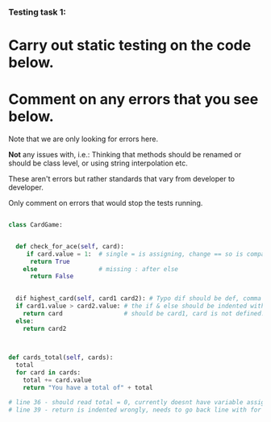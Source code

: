 ### Testing task 1:

# Carry out static testing on the code below.
# Comment on any errors that you see below.

Note that we are only looking for errors here.

**Not** any issues with, i.e.: 
Thinking that methods should be renamed or should be class level, or using string interpolation etc. 

These aren't errors but rather standards that vary from developer to developer. 

Only comment on errors that would stop the tests running.

```python

class CardGame:


  def check_for_ace(self, card):
     if card.value = 1:  # single = is assigning, change == so is comparing. 
      return True
    else                 # missing : after else  
      return False
   

  dif highest_card(self, card1 card2): # Typo dif should be def, comma also needs to be added after card1,
  if card1.value > card2.value: # the if & else should be indented within the def function line
    return card                 # should be card1, card is not defined. 
  else:
    return card2
  


def cards_total(self, cards):
  total                        
  for card in cards:
    total += card.value
    return "You have a total of" + total

# line 36 - should read total = 0, currently doesnt have variable assigned to anything
# line 39 - return is indented wrongly, needs to go back line with for loop. total needs be + str(total) this will return total count in string.  
  
```
